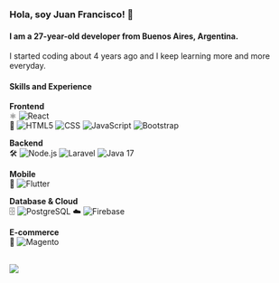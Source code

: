 ### Hola, soy Juan Francisco! 👋
#### I am a 27-year-old developer from Buenos Aires, Argentina.
I started coding about 4 years ago and I keep learning more and more everyday.
#### Skills and Experience

**Frontend**  
⚛️ ![React](https://img.shields.io/badge/-React-FFFFFF?style=flat&logo=react)  
🎨 ![HTML5](https://img.shields.io/badge/-HTML5-FFFFFF?style=flat&logo=HTML5)
![CSS](https://img.shields.io/badge/-CSS-FFFFFF?style=flat&logo=CSS3&logoColor=1572B6)
![JavaScript](https://img.shields.io/badge/-JavaScript-FFFFFF?style=flat&logo=javascript)
![Bootstrap](https://img.shields.io/badge/-Bootstrap-FFFFFF?style=flat&logo=bootstrap&logoColor=563D7C)

**Backend**  
🛠️ ![Node.js](https://img.shields.io/badge/-Node.js-FFFFFF?style=flat&logo=node.js)
![Laravel](https://img.shields.io/badge/-Laravel-FFFFFF?style=flat&logo=laravel)
![Java 17](https://img.shields.io/badge/Java_17-FFFFFF?style=flat&logo=openjdk&logoColor=orange)

**Mobile**  
📱 ![Flutter](https://img.shields.io/badge/-Flutter-FFFFFF?style=flat&logo=flutter)

**Database & Cloud**  
🗄️ ![PostgreSQL](https://img.shields.io/badge/-PostgreSQL-FFFFFF?style=flat&logo=PostgreSQL)
☁️ ![Firebase](https://img.shields.io/badge/-Firebase-FFFFFF?style=flat&logo=firebase)


**E-commerce**  
🛒 ![Magento](https://img.shields.io/badge/-Magento-FFFFFF?style=flat&logo=magento)
  
<!-- ![GitHub stats](https://github-readme-stats.vercel.app/api?username=jfranciscopages&show_icons=true) -->
<br>
<a href="https://www.codewars.com/users/jfranciscopages/">
  <img src="https://www.codewars.com/users/jfranciscopages/badges/large">
</a>
<br>
<br>
